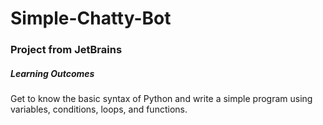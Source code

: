 # Simple-Chatty-Bot

### Project from JetBrains
##### Learning Outcomes
Get to know the basic syntax of Python and write a simple program using variables, conditions, loops, and functions.
